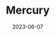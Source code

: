 ---
title: "Mercury"
cc-type: planet
date: 2023-06-07
hashtag: "mercury"
orbits:
  - Sun
subdivision-of:
  - Solar System
tags:
  - planet
  - Solar System
---